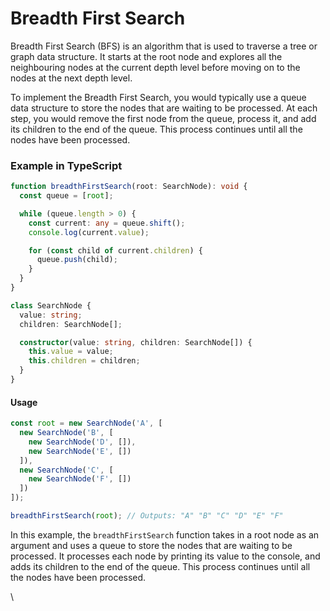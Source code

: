 # Breadth First Search

Breadth First Search (BFS) is an algorithm that is used to traverse a tree or graph data structure. It starts at the root node and explores all the neighbouring nodes at the current depth level before moving on to the nodes at the next depth level.

To implement the Breadth First Search, you would typically use a queue data structure to store the nodes that are waiting to be processed. At each step, you would remove the first node from the queue, process it, and add its children to the end of the queue. This process continues until all the nodes have been processed.

### Example in TypeScript

```typescript
function breadthFirstSearch(root: SearchNode): void {
  const queue = [root];

  while (queue.length > 0) {
    const current: any = queue.shift();
    console.log(current.value);

    for (const child of current.children) {
      queue.push(child);
    }
  }
}

class SearchNode {
  value: string;
  children: SearchNode[];

  constructor(value: string, children: SearchNode[]) {
    this.value = value;
    this.children = children;
  }
}
```

#### Usage

```typescript
const root = new SearchNode('A', [
  new SearchNode('B', [
    new SearchNode('D', []),
    new SearchNode('E', [])
  ]),
  new SearchNode('C', [
    new SearchNode('F', [])
  ])
]);

breadthFirstSearch(root); // Outputs: "A" "B" "C" "D" "E" "F"
```

In this example, the `breadthFirstSearch` function takes in a root node as an argument and uses a queue to store the nodes that are waiting to be processed. It processes each node by printing its value to the console, and adds its children to the end of the queue. This process continues until all the nodes have been processed.

\
